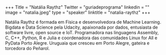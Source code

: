 +++
Title = "Natália Raythz"
Twitter = "guriadeprograma"
linkedin = "" 
image = "natalia.jpeg"
type = "speaker"
linktitle = "natalia-raythz"
+++

Natália Raythz é formada em Física e desenvolvedora de Machine Learning. Bigdata e Data Science pela Udacity, apaixonada por dados, entusiasta de software livre, open source e IoT. Programadora nas linguagens Assembly, C, C++, Python, R e Julia e coordenadora das comunidades Linux for All e PyData Porto Alegre. Uruguaia que cresceu em Porto Alegre, gateira e torcedora do Peñarol.
